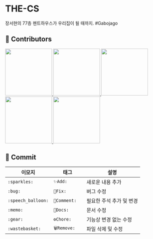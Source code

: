 # THE-CS
장서현의 77층 펜트하우스가 우리집이 될 때까지. #Gabojago




## 👥 Contributors

<p>
  <a href="https://github.com/Gyuminn">
    <img src=https://user-images.githubusercontent.com/33420714/185642172-5e050702-e1bc-4b66-afd0-71bb1dbdd8ab.png width="150"  />
  </a>
  <a href="https://github.com/Juhee-Hwang">
    <img src=https://user-images.githubusercontent.com/33420714/185642169-92350697-71bb-4d59-8c32-c9c6276e05f7.png width="150" />
  </a>
  <a href="https://github.com/pcsoyeon">
    <img src=https://user-images.githubusercontent.com/33420714/185642165-b73a6d0a-94a4-4fcb-851f-6bee3a5ac271.png width="150" />
  </a>
  <a href="https://github.com/heerucan">
    <img src=https://user-images.githubusercontent.com/33420714/185642160-9fc4a7c4-4b31-46d3-8e4b-9bde84e7bf5c.png width="150"  />
  </a>
  <a href="https://github.com/seohyun-106">
    <img src=https://user-images.githubusercontent.com/33420714/185642149-4748f82e-0f15-4dac-8bb3-4c87b4dedb2c.png width="150"  />
  </a>
</p>


## 💬 Commit

|이모지|태그|설명|
|------|---|---|
|`:sparkles:`|`✨Add:	`|새로운 내용 추가|
|`:bug:`|`🐛Fix:	`|버그 수정|
|`:speech_balloon:`|`💬Comment:	`|필요한 주석 추가 및 변경|
|`:memo:`|`📝Docs:	`|문서 수정|
|`:gear:`|`⚙️Chore:	`|기능상 변경 없는 수정|
|`:wastebasket:`|`🗑Remove:	`|파일 삭제 및 수정|
